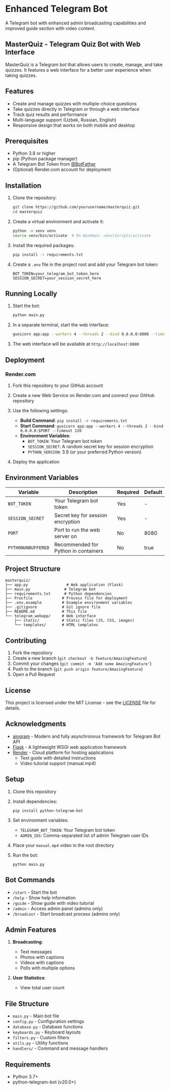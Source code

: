 # Enhanced Telegram Bot

A Telegram bot with enhanced admin broadcasting capabilities and improved guide section with video content.

## MasterQuiz - Telegram Quiz Bot with Web Interface

MasterQuiz is a Telegram bot that allows users to create, manage, and take quizzes. It features a web interface for a better user experience when taking quizzes.

## Features

- Create and manage quizzes with multiple-choice questions
- Take quizzes directly in Telegram or through a web interface
- Track quiz results and performance
- Multi-language support (Uzbek, Russian, English)
- Responsive design that works on both mobile and desktop

## Prerequisites

- Python 3.8 or higher
- pip (Python package manager)
- A Telegram Bot Token from [@BotFather](https://t.me/botfather)
- (Optional) Render.com account for deployment

## Installation

1. Clone the repository:
   ```bash
   git clone https://github.com/yourusername/masterquiz.git
   cd masterquiz
   ```

2. Create a virtual environment and activate it:
   ```bash
   python -m venv venv
   source venv/bin/activate  # On Windows: venv\Scripts\activate
   ```

3. Install the required packages:
   ```bash
   pip install -r requirements.txt
   ```

4. Create a `.env` file in the project root and add your Telegram bot token:
   ```env
   BOT_TOKEN=your_telegram_bot_token_here
   SESSION_SECRET=your_session_secret_here
   ```

## Running Locally

1. Start the bot:
   ```bash
   python main.py
   ```

2. In a separate terminal, start the web interface:
   ```bash
   gunicorn app:app --workers 4 --threads 2 --bind 0.0.0.0:8080 --timeout 120
   ```

3. The web interface will be available at `http://localhost:8080`

## Deployment

### Render.com

1. Fork this repository to your GitHub account
2. Create a new Web Service on Render.com and connect your GitHub repository
3. Use the following settings:
   - **Build Command**: `pip install -r requirements.txt`
   - **Start Command**: `gunicorn app:app --workers 4 --threads 2 --bind 0.0.0.0:$PORT --timeout 120`
   - **Environment Variables**:
     - `BOT_TOKEN`: Your Telegram bot token
     - `SESSION_SECRET`: A random secret key for session encryption
     - `PYTHON_VERSION`: 3.9 (or your preferred Python version)

4. Deploy the application

## Environment Variables

| Variable | Description | Required | Default |
|----------|-------------|----------|---------|
| `BOT_TOKEN` | Your Telegram bot token | Yes | - |
| `SESSION_SECRET` | Secret key for session encryption | Yes | - |
| `PORT` | Port to run the web server on | No | 8080 |
| `PYTHONUNBUFFERED` | Recommended for Python in containers | No | true |

## Project Structure

```
masterquiz/
├── app.py                 # Web application (Flask)
├── main.py               # Telegram bot
├── requirements.txt      # Python dependencies
├── Procfile             # Process file for deployment
├── .env.example         # Example environment variables
├── .gitignore           # Git ignore file
├── README.md            # This file
└── telegram_webapp/     # Web interface
    ├── static/          # Static files (JS, CSS, images)
    └── templates/       # HTML templates
```

## Contributing

1. Fork the repository
2. Create a new branch (`git checkout -b feature/AmazingFeature`)
3. Commit your changes (`git commit -m 'Add some AmazingFeature'`)
4. Push to the branch (`git push origin feature/AmazingFeature`)
5. Open a Pull Request

## License

This project is licensed under the MIT License - see the [LICENSE](LICENSE) file for details.

## Acknowledgments

- [aiogram](https://docs.aiogram.dev/en/latest/) - Modern and fully asynchronous framework for Telegram Bot API
- [Flask](https://flask.palletsprojects.com/) - A lightweight WSGI web application framework
- [Render](https://render.com) - Cloud platform for hosting applications
   - Text guide with detailed instructions
   - Video tutorial support (manual.mp4)

## Setup

1. Clone this repository
2. Install dependencies:
   ```
   pip install python-telegram-bot
   ```
3. Set environment variables:
   - `TELEGRAM_BOT_TOKEN`: Your Telegram bot token
   - `ADMIN_IDS`: Comma-separated list of admin Telegram user IDs
   
4. Place your `manual.mp4` video in the root directory
   
5. Run the bot:
   ```
   python main.py
   ```

## Bot Commands

- `/start` - Start the bot
- `/help` - Show help information
- `/guide` - Show guide with video tutorial
- `/admin` - Access admin panel (admins only)
- `/broadcast` - Start broadcast process (admins only)

## Admin Features

1. **Broadcasting**:
   - Text messages
   - Photos with captions
   - Videos with captions
   - Polls with multiple options
   
2. **User Statistics**:
   - View total user count

## File Structure

- `main.py` - Main bot file
- `config.py` - Configuration settings
- `database.py` - Database functions
- `keyboards.py` - Keyboard layouts
- `filters.py` - Custom filters
- `utils.py` - Utility functions
- `handlers/` - Command and message handlers

## Requirements

- Python 3.7+
- python-telegram-bot (v20.0+)
